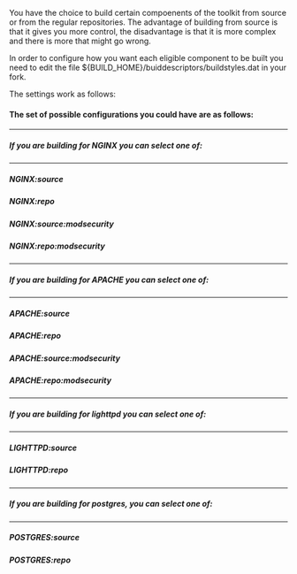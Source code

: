 You have the choice to build certain compoenents of the toolkit from source or from the regular repositories. 
The advantage of building from source is that it gives you more control, the disadvantage is that it is more complex and there is more that might go wrong. 

In order to configure how you want each eligible component to be built you need to edit the file ${BUILD_HOME}/buiddescriptors/buildstyles.dat in your fork.

The settings work as follows:

#### The set of possible configurations you could have are as follows:
-----
##### If you are building for NGINX you can select one of:
-----
##### NGINX:source
##### NGINX:repo
##### NGINX:source:modsecurity
##### NGINX:repo:modsecurity
-----
##### If you are building for APACHE you can select one of:
-----
##### APACHE:source
##### APACHE:repo
##### APACHE:source:modsecurity
##### APACHE:repo:modsecurity
-----
##### If you are building for lighttpd you can select one of:
-----
##### LIGHTTPD:source
##### LIGHTTPD:repo
-----
##### If you are building for postgres, you can select one of:
-----
##### POSTGRES:source
##### POSTGRES:repo
